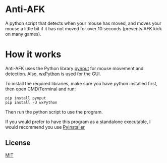 # Anti-AFK
A python script that detects when your mouse has moved, and moves your mouse a little bit if it has not moved for over 10 seconds (prevents AFK kick on many games).
# How it works
Anti-AFK uses the Python library [pynput](https://pypi.org/project/pynput/) for mouse movement and detection.  Also, [wxPython](https://wxpython.org/) is used for the GUI.

To install the required libraries, make sure you have python installed first, then open CMD/Terminal and run:

    pip install pynput
    pip install -U wxPython

Then run the python script to use the program.

If you would prefer to have this program as a standalone executable, I would recommend you use [PyInstaller](https://pypi.org/project/pyinstaller/)

## License
[MIT](https://choosealicense.com/licenses/mit/)

